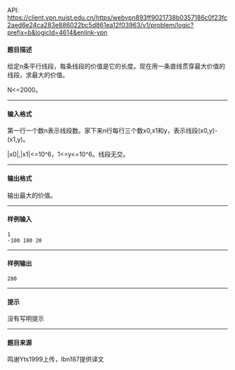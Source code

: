 API: https://client.vpn.nuist.edu.cn/https/webvpn893ff9021738b0357186c0f23fc2aed6e24ca283e886022bc5d861ea12f03963/v1/problem/logic?prefix=b&logicId=4614&enlink-vpn

#### 题目描述

给定n条平行线段，每条线段的价值是它的长度。现在用一条直线贯穿最大价值的线段，求最大的价值。

N<=2000。

---

#### 输入格式

第一行一个数n表示线段数。家下来n行每行三个数x0,x1和y，表示线段(x0,y)-(x1,y)。

|x0|,|x1|<=10^6，1<=y<=10^6。线段无交。

---

#### 输出格式

输出最大的价值。

---

#### 样例输入
```
1
-100 180 20

```

---

#### 样例输出
```
280

```

---

#### 提示

没有写明提示

---

#### 题目来源

鸣谢Yts1999上传，lbn187提供译文